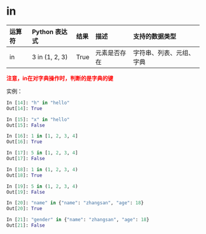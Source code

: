 # in

|运算符|Python 表达式|结果|描述|支持的数据类型|
| :--| :--| :--|:--|:--|
|in	|3 in (1, 2, 3)|	True	|元素是否存在	|字符串、列表、元组、字典|


<font color='red'><b>注意，in在对字典操作时，判断的是字典的键</b></font>
<br>


实例：

```python
In [14]: "h" in "hello"
Out[14]: True

In [15]: "x" in "hello"
Out[15]: False

In [16]: 1 in [1, 2, 3, 4]
Out[16]: True

In [17]: 5 in [1, 2, 3, 4]
Out[17]: False

In [18]: 1 in (1, 2, 3, 4)
Out[18]: True

In [19]: 5 in (1, 2, 3, 4)
Out[19]: False

In [20]: "name" in {"name": "zhangsan", "age": 18}
Out[20]: True

In [21]: "gender" in {"name": "zhangsan", "age": 18}
Out[21]: False
```
